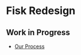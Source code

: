 # Fisk Redesign

## Work in Progress

- [Our Process](https://jessicamanning.github.io/xlfisk.io/our-process.html)
